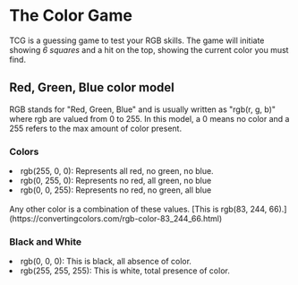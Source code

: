 # The Color Game

TCG is a guessing game to test your RGB skills. The game will initiate showing *6 squares* and a hit on the top, showing the current color you must find.

## Red, Green, Blue color model
 
 RGB stands for "Red, Green, Blue" and is usually written as "rgb(r, g, b)" where rgb are valued from 0 to 255. In this model, a 0 means no color and a 255 refers to the max amount of color present. 

### Colors
 <li>rgb(255, 0, 0): Represents all red, no green, no blue.</li>
 <li>rgb(0, 255, 0): Represents no red, all green, no blue</li>
 <li>rgb(0, 0, 255): Represents no red, no green, all blue</li>
 <br>
Any other color is a combination of these values.  [This is rgb(83, 244, 66).](https://convertingcolors.com/rgb-color-83_244_66.html)
 
### Black and White

<li>rgb(0, 0, 0): This is black, all absence of color.</li>
<li>rgb(255, 255, 255): This is white, total presence of color.</li>

